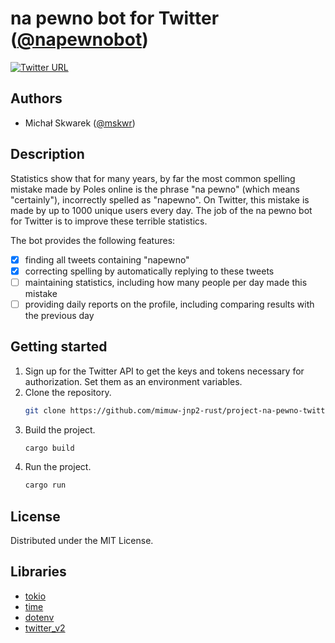 # na pewno bot for Twitter ([@napewnobot](https://twitter.com/napewnobot))
[![Twitter URL](https://i.imgur.com/7P6IaZw.jpg)](https://twitter.com/napewnobot)

## Authors
- Michał Skwarek ([@mskwr](https://github.com/mskwr))

## Description
Statistics show that for many years, by far the most common spelling mistake made by Poles online is the phrase "na pewno" (which means "certainly"), incorrectly spelled as "napewno". On Twitter, this mistake is made by up to 1000 unique users every day. The job of the na pewno bot for Twitter is to improve these terrible statistics.

The bot provides the following features:
- [x] finding all tweets containing "napewno"
- [x] correcting spelling by automatically replying to these tweets
- [ ] maintaining statistics, including how many people per day made this mistake
- [ ] providing daily reports on the profile, including comparing results with the previous day

## Getting started
1. Sign up for the Twitter API to get the keys and tokens necessary for authorization. Set them as an environment variables.
2. Clone the repository.
   ```sh
   git clone https://github.com/mimuw-jnp2-rust/project-na-pewno-twitter-bot.git
   ```
3. Build the project.
   ```sh
   cargo build
   ```
4. Run the project.
   ```sh
   cargo run
   ```

## License
Distributed under the MIT License. <!-- See `LICENSE.txt` for more information. -->

## Libraries
- [tokio](https://docs.rs/tokio/latest/tokio/)
- [time](https://docs.rs/time/latest/time/)
- [dotenv](https://docs.rs/dotenv/latest/dotenv/)
- [twitter_v2](https://docs.rs/twitter-v2/latest/twitter_v2/)
